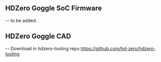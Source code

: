 ## HDZero Goggle SoC Firmware

-- to be added.

## HDZero Goggle CAD
-- Download in hdzero-tooling repo https://github.com/hd-zero/hdzero-tooling
